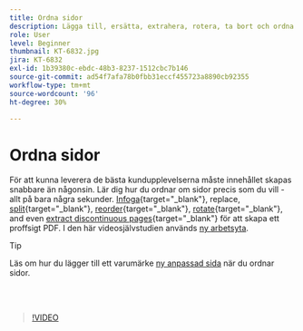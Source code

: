 ```yaml
---
title: Ordna sidor
description: Lägga till, ersätta, extrahera, rotera, ta bort och ordna om sidor i PDF
role: User
level: Beginner
thumbnail: KT-6832.jpg
jira: KT-6832
exl-id: 1b39380c-ebdc-48b3-8237-1512cbc7b146
source-git-commit: ad54f7afa78b0fbb31eccf455723a8890cb92355
workflow-type: tm+mt
source-wordcount: '96'
ht-degree: 30%

---
```


# Ordna sidor

För att kunna leverera de bästa kundupplevelserna måste innehållet skapas snabbare än någonsin. Lär dig hur du ordnar om sidor precis som du vill - allt på bara några sekunder. [Infoga](https://www.adobe.com/se/acrobat/online/add-pages-to-pdf.html){target="_blank"}, replace, [split](https://www.adobe.com/se/acrobat/online/split-pdf.html){target="_blank"}, [reorder](https://www.adobe.com/se/acrobat/online/rearrange-pdf.html){target="_blank"}, [rotate](https://www.adobe.com/se/acrobat/online/rotate-pdf.html){target="_blank"}, and even [extract discontinuous pages](https://www.adobe.com/se/acrobat/online/extract-pdf-pages.html){target="_blank"} för att skapa ett proffsigt PDF. I den här videosjälvstudien används [ny arbetsyta](new-workspace.md).

>[!TIP]
>
>Läs om hur du lägger till ett varumärke [ny anpassad sida](add-custom-page.md) när du ordnar sidor.

<br> 

>[!VIDEO](https://video.tv.adobe.com/v/3409022?quality=12&learn=on&hidetitle=true)